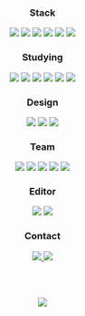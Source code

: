 <div align=center> <!-- 중앙 정렬 -->

  <!-- 대문 -->
  <!-- <img src="https://capsule-render.vercel.app/api?type=soft&color=auto&height=120&section=header&text=Seungjeon%2097&fontSize=40&fontColor=ffffff&desc=FrontEnd%20Developer&descSize=20&descAlignY=80&animation=twinkling"/> -->

  <h3> Stack </h3> <!-- 스택 -->
  <img src="https://img.shields.io/badge/HTML5-E34F26?style=flat-square&logo=html5&logoColor=white"/></a> <!-- html5 --> 
  <img src="https://img.shields.io/badge/CSS3-1572B6?style=flat-square&logo=css3&logoColor=white"/></a> <!-- css3 --> 
  <img src="https://img.shields.io/badge/JavaScript-F7DF1E?style=flat-square&logo=javascript&logoColor=white"/></a> <!-- javascript --> 
  <img src="https://img.shields.io/badge/jQuery-0769AD?style=flat-square&logo=jQuery&logoColor=white"/></a> <!-- jquery -->
  <img src="https://img.shields.io/badge/Ajax-0769AD?style=flat-square&logo=jQuery&logoColor=white"/></a> <!-- ajax -->
  <img src="https://img.shields.io/badge/Bootstrap-7952B3?style=flat-square&logo=bootstrap&logoColor=white"/></a> <!-- bootstrap --> 
  
  <h3> Studying </h3>  <!-- 공부 -->
  <img src="https://img.shields.io/badge/React-61DAFB?style=flat-square&logo=react&logoColor=white"/></a> <!-- react -->
    <img src="https://img.shields.io/badge/Redux-764ABC?style=flat-square&logo=redux&logoColor=white"/></a> <!-- redux -->
  <img src="https://img.shields.io/badge/TypeScript-3178C6?style=flat-square&logo=typescript&logoColor=white"/></a> <!-- typescript -->
  <img src="https://img.shields.io/badge/Vue.js-4FC08D?style=flat-square&logo=vue.js&logoColor=white"/></a> <!-- vue -->
  <img src="https://img.shields.io/badge/Vuetify-1867C0?style=flat-square&logo=vuetify&logoColor=white"/></a> <!-- vuetify -->
  <img src="https://img.shields.io/badge/Vite-646CFF?style=flat-square&logo=vite&logoColor=white"/></a> <!-- vue -->
  <!-- <img src="https://img.shields.io/badge/React Native-61DAFB?style=flat-square&logo=react&logoColor=white"/></a> <!-- reactnative -->
  <!-- <img src="https://img.shields.io/badge/NodeJS-339933?style=flat-square&logo=node.js&logoColor=white"/></a> <!-- nodejs -->

  <h3> Design </h3>   <!-- 디자인 --> 
  <img src="https://img.shields.io/badge/Photoshop-31A8FF?style=flat-square&logo=adobephotoshop&logoColor=white"/></a> <!-- photoshop --> 
  <img src="https://img.shields.io/badge/Illustrator-FF9A00?style=flat-square&logo=adobeillustrator&logoColor=white"/></a> <!-- ilustrator --> 
  <img src="https://img.shields.io/badge/Figma-F24E1E?style=flat-square&logo=figma&logoColor=white"/></a> <!-- figma --> 

  <h3> Team </h3> <!-- 협업 --> 
  <img src="https://img.shields.io/badge/Github-181717?style=flat-square&logo=github&logoColor=white"/></a> <!-- github --> 
  <img src="https://img.shields.io/badge/GitLab-FCA121?style=flat-square&logo=gitlab&logoColor=white"/></a> <!-- gitlab --> 
  <img src="https://img.shields.io/badge/Notion-000000?style=flat-square&logo=notion&logoColor=white"/></a> <!-- notion --> 
  <img src="https://img.shields.io/badge/Slack-4A154B?style=flat-square&logo=slack&logoColor=white"/></a> <!-- slack -->
  <img src="https://img.shields.io/badge/Asana-273347?style=flat-square&logo=asana&logoColor=white"/></a> <!-- asana --> 

  <h3> Editor </h3> <!-- 환경 -->
  <img src="https://img.shields.io/badge/VSCode-007ACC?style=flat-square&logo=visualstudiocode&logoColor=white"/></a> <!-- vscode --> 
  <img src="https://img.shields.io/badge/Eclipse-2C2255?style=flat-square&logo=eclipse&logoColor=white"/></a> <!-- eclipse -->
  <!-- <img src="https://img.shields.io/badge/Windows-0078D6?style=flat-square&logo=windows&logoColor=white"/></a> <!-- window --> 
  <!-- <img src="https://img.shields.io/badge/macOS-000000?style=flat-square&logo=macos&logoColor=white"/></a> <!-- mac --> 
  <!-- <img src="https://img.shields.io/badge/Linux-FCC624?style=flat-square&logo=linux&logoColor=white"/></a> <!-- linux --> 
  
  <h3> Contact </h3> <!-- 연락처 --> 
  <a href="https://baby-coder.tistory.com">
    <img src="https://img.shields.io/badge/Tistory-FFCD00?style=flat-square&logo=kakao&logoColor=white&link=https://baby-coder.tistory.com/"/>
  </a>
  <a href="https://mail.naver.com/write">
    <img src="https://img.shields.io/badge/Email-03C75A?style=flat-square&logo=naver&logoColor=white&link=https://mail.naver.com/write"/>
  </a>

  <br><br>

  <a href="https://hits.seeyoufarm.com"> <!-- 방문수 -->
    <img src="https://hits.seeyoufarm.com/api/count/incr/badge.svg?url=https%3A%2F%2Fgithub.com%2FBaikSeungJeon&count_bg=%2379C83D&title_bg=%23555555&icon=&icon_color=%23E7E7E7&title=hits&edge_flat=false"/>
  </a>

</div>
